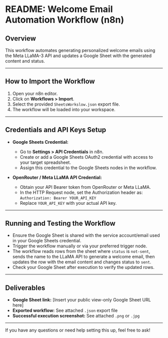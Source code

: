 # README: Welcome Email Automation Workflow (n8n)

## Overview

This workflow automates generating personalized welcome emails using the Meta LLaMA-3 API and updates a Google Sheet with the generated content and status.

---

## How to Import the Workflow

1. Open your n8n editor.
2. Click on **Workflows > Import**.
3. Select the provided `SheetsWorkslow.json` export file.
4. The workflow will be loaded into your workspace.

---

## Credentials and API Keys Setup

- **Google Sheets Credential:**
  - Go to **Settings > API Credentials** in n8n.
  - Create or add a Google Sheets OAuth2 credential with access to your target spreadsheet.
  - Assign this credential to the Google Sheets nodes in the workflow.

- **OpenRouter / Meta LLaMA API Credential:**
  - Obtain your API Bearer token from OpenRouter or Meta LLaMA.
  - In the HTTP Request node, set the Authorization header as:  
    `Authorization: Bearer YOUR_API_KEY`
  - Replace `YOUR_API_KEY` with your actual API key.

---

## Running and Testing the Workflow

- Ensure the Google Sheet is shared with the service account/email used in your Google Sheets credential.
- Trigger the workflow manually or via your preferred trigger node.
- The workflow reads rows from the sheet where `status` is `not-sent`, sends the name to the LLaMA API to generate a welcome email, then updates the row with the email content and changes status to `sent`.
- Check your Google Sheet after execution to verify the updated rows.

---

## Deliverables

- **Google Sheet link:** [Insert your public view-only Google Sheet URL here]  
- **Exported workflow:** See attached `.json` export file  
- **Successful execution screenshot:** See attached `.png` or `.jpg`

---

If you have any questions or need help setting this up, feel free to ask!

